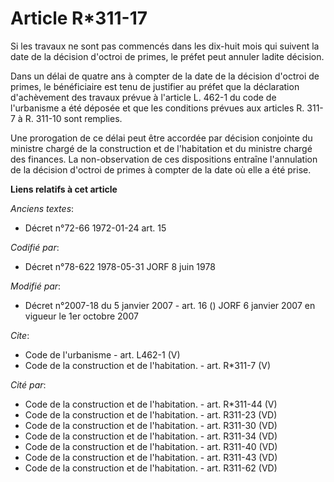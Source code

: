 # Article R*311-17

Si les travaux ne sont pas commencés dans les dix-huit mois qui suivent la date de la décision d'octroi de primes, le préfet
peut annuler ladite décision. 

Dans un délai de quatre ans à compter de la date de la décision d'octroi de primes, le bénéficiaire est tenu de justifier au
préfet que la déclaration d'achèvement des travaux prévue à l'article L. 462-1 du code de l'urbanisme a été déposée et que
les conditions prévues aux articles R. 311-7 à R. 311-10 sont remplies. 

Une prorogation de ce délai peut être accordée par décision conjointe du ministre chargé de la construction et de
l'habitation et du ministre chargé des finances. La non-observation de ces dispositions entraîne l'annulation de la décision
d'octroi de primes à compter de la date où elle a été prise.

**Liens relatifs à cet article**

_Anciens textes_:

  - Décret n°72-66 1972-01-24 art. 15

_Codifié par_:

  - Décret n°78-622 1978-05-31 JORF 8 juin 1978

_Modifié par_:

  - Décret n°2007-18 du 5 janvier 2007 - art. 16 () JORF 6 janvier 2007 en vigueur le 1er octobre 2007

_Cite_:

  - Code de l'urbanisme - art. L462-1 (V)
  - Code de la construction et de l'habitation. - art. R*311-7 (V)

_Cité par_:

  - Code de la construction et de l'habitation. - art. R*311-44 (V)
  - Code de la construction et de l'habitation. - art. R311-23 (VD)
  - Code de la construction et de l'habitation. - art. R311-30 (VD)
  - Code de la construction et de l'habitation. - art. R311-34 (VD)
  - Code de la construction et de l'habitation. - art. R311-40 (VD)
  - Code de la construction et de l'habitation. - art. R311-43 (VD)
  - Code de la construction et de l'habitation. - art. R311-62 (VD)
